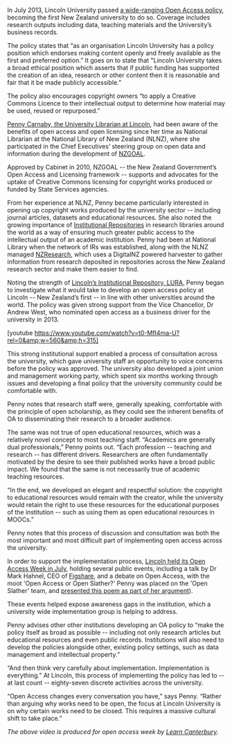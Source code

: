 <html><body><p>In July 2013, Lincoln University passed <a href="http://library.lincoln.ac.nz/About/Policies/Open-Access-Policy/" target="_blank">a wide-ranging Open Access policy</a>, becoming the first New Zealand university to do so. Coverage includes research outputs including data, teaching materials and the University’s business records.



The policy states that “as an organisation Lincoln University has a policy position which endorses making content openly and freely available as the first and preferred option.” It goes on to state that "Lincoln University takes a broad ethical position which asserts that if public funding has supported the creation of an idea, research or other content then it is reasonable and fair that it be made publicly accessible.”



The policy also encourages copyright owners “to apply a Creative Commons Licence to their intellectual output to determine how material may be used, reused or repurposed.”



<a href="http://www.lincoln.ac.nz/staff-profile?staffId=Penny.Carnaby" target="_blank">Penny Carnaby, the University Librarian at Lincoln</a>, had been aware of the benefits of open access and open licensing since her time as National Librarian at the National Library of New Zealand (NLNZ), where she participated in the Chief Executives’ steering group on open data and information during the development of <a href="https://ict.govt.nz/guidance-and-resources/open-government/new-zealand-government-open-access-and-licensing-nzgoal-framework/" target="_blank">NZGOAL</a>.



Approved by Cabinet in 2010, NZGOAL -- the New Zealand Government’s Open Access and Licensing framework -- supports and advocates for the uptake of Creative Commons licensing for copyright works produced or funded by State Services agencies.



From her experience at NLNZ, Penny became particularly interested in opening up copyright works produced by the university sector -- including journal articles, datasets and educational resources. She also noted the growing importance of <a href="http://nzcommons.org.nz/project/institutional-repositories-101/" target="_blank">Institutional Repositories</a> in research libraries around the world as a way of ensuring much greater public access to the intellectual output of an academic institution. Penny had been at National Library when the network of IRs was established, along with the NLNZ managed <a href="http://www.nzresearch.org.nz/" target="_blank">NZResearch</a>, which uses a DigitalNZ powered harvester to gather information from research deposited in repositories across the New Zealand research sector and make them easier to find.



Noting the strength of <a href="www.researcharchive@lincoln.ac.nz." target="_blank">Lincoln’s Institutional Repository, LURA,</a> Penny began to investigate what it would take to develop an open access policy at Lincoln -- New Zealand’s first -- in line with other universities around the world. The policy was given strong support from the Vice Chancellor, Dr Andrew West, who nominated open access as a business driver for the university in 2013.



[youtube https://www.youtube.com/watch?v=t0-MfI4ma-U?rel=0&amp;w=560&amp;h=315]



This strong institutional support enabled a process of consultation across the university, which gave university staff an opportunity to voice concerns before the policy was approved. The university also developed a joint union and management working party, which spent six months working through issues and developing a final policy that the university community could be comfortable with.



Penny notes that research staff were, generally speaking, comfortable with the principle of open scholarship, as they could see the inherent benefits of OA to disseminating their research to a broader audience.



The same was not true of open educational resources, which was a relatively novel concept to most teaching staff. “Academics are generally dual professionals,” Penny points out. “Each profession -- teaching and research -- has different drivers. Researchers are often fundamentally motivated by the desire to see their published works have a broad public impact. We found that the same is not necessarily true of academic teaching resources.



“In the end, we developed an elegant and respectful solution: the copyright to educational resources would remain with the creator, while the university would retain the right to use these resources for the educational purposes of the institution -- such as using them as open educational resources in MOOCs.”



Penny notes that this process of discussion and consultation was both the most important and most difficult part of implementing open access across the university.



In order to support the implementation process, <a href="http://library.lincoln.ac.nz/About/News/Current-news/Te-Wiki--Open-Access-Week-events/" target="_blank">Lincoln held its Open Access Week in July</a>, holding several public events, including a talk by Dr Mark Hahnel, CEO of <a href="http://figshare.com/" target="_blank">Figshare</a>, and a debate on Open Access, with the moot 'Open Access or Open Slather?' Penny was placed on the 'Open Slather' team, and <a title="Researcher’s Lament" href="http://nzcommons.org.nz/pennys-poem/" target="_blank">presented this poem as part of her argument</a>).



These events helped expose awareness gaps in the institution, which a university wide implementation group is helping to address.



Penny advises other other institutions developing an OA policy to “make the policy itself as broad as possible -- including not only research articles but educational resources and even public records. Institutions will also need to develop the policies alongside other, existing policy settings, such as data management and intellectual property.”



“And then think very carefully about implementation. Implementation is everything.” At Lincoln, this process of implementing the policy has led to -- at last count -- eighty-seven discrete activities across the university.



“Open Access changes every conversation you have,” says Penny. “Rather than arguing why works need to be open, the focus at Lincoln University is on why certain works need to be closed. This requires a massive cultural shift to take place.”



<em>The above video is produced for open access week by <a href="http://learn.canterbury.ac.nz/" target="_blank">Learn Canterbury</a>. </em></p></body></html>